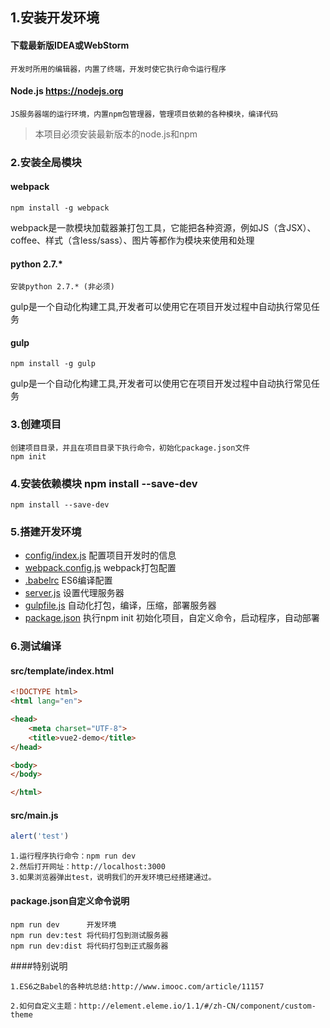 ## 1.安装开发环境
#### 下载最新版IDEA或WebStorm 
```
开发时所用的编辑器，内置了终端，开发时使它执行命令运行程序
```
#### Node.js https://nodejs.org 
```
JS服务器端的运行环境，内置npm包管理器，管理项目依赖的各种模块，编译代码
```
>本项目必须安装最新版本的node.js和npm
### 2.安装全局模块
#### webpack
```
npm install -g webpack
```
webpack是一款模块加载器兼打包工具，它能把各种资源，例如JS（含JSX）、coffee、样式（含less/sass）、图片等都作为模块来使用和处理


#### python 2.7.*
```
安装python 2.7.* (非必须)
```
 gulp是一个自动化构建工具,开发者可以使用它在项目开发过程中自动执行常见任务
#### gulp
```
npm install -g gulp
```
 gulp是一个自动化构建工具,开发者可以使用它在项目开发过程中自动执行常见任务

### 3.创建项目
```
创建项目目录，并且在项目目录下执行命令，初始化package.json文件
npm init
```

### 4.安装依赖模块 npm install --save-dev
``` 
npm install --save-dev
```

### 5.搭建开发环境
+ [config/index.js](../config/index.js)       配置项目开发时的信息
+ [webpack.config.js](../webpack.config.js)   webpack打包配置
+ [.babelrc](../.babelrc)                     ES6编译配置
+ [server.js](../server.js)                   设置代理服务器
+ [gulpfile.js](../gulpfile.js)               自动化打包，编译，压缩，部署服务器
+ [package.json](../package.json)             执行npm init 初始化项目，自定义命令，启动程序，自动部署

### 6.测试编译
#### src/template/index.html
```html
<!DOCTYPE html>
<html lang="en">

<head>
	<meta charset="UTF-8">
	<title>vue2-demo</title>
</head>

<body>
</body>

</html>
```
#### src/main.js
```javascript
alert('test')
```
```
1.运行程序执行命令：npm run dev
2.然后打开网址：http://localhost:3000
3.如果浏览器弹出test，说明我们的开发环境已经搭建通过。
```
#### package.json自定义命令说明
```
npm run dev      开发环境
npm run dev:test 将代码打包到测试服务器
npm run dev:dist 将代码打包到正式服务器
```
####特别说明
```
1.ES6之Babel的各种坑总结:http://www.imooc.com/article/11157

2.如何自定义主题：http://element.eleme.io/1.1/#/zh-CN/component/custom-theme

```

